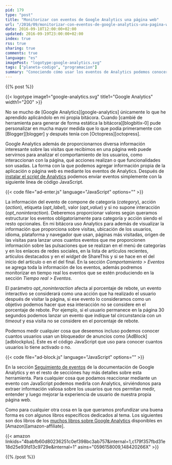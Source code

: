 ```yaml
---
pid: 179
type: "post"
title: "Monitorizar con eventos de Google Analytics una página web"
url: "/2016/09/monitorizar-con-eventos-de-google-analytics-una-pagina-web/"
date: 2016-09-18T12:00:00+02:00
updated: 2016-09-19T23:00:00+02:00
index: true
rss: true
sharing: true
comments: true
language: "es"
imagePost: "logotype:google-analytics.svg"
tags: ["planeta-codigo", "programacion"]
summary: "Conociendo cómo usar los eventos de Analytics podemos conocer información interesante acerca de qué forma los usuarios interactúan con nuestra propia página web. Cualquier cosa que podamos realizar con JavaScript o ante cualquier evento que podamos reaccionar podemos medirla con Analytics."
---
```


{{% post %}}

{{< logotype image1="google-analytics.svg" title1="Google Analytics" width1="200" >}}

No se mucho de [Google Analytics][google-analytics] únicamente lo que he aprendido aplicándolo en mi propia bitácora. Cuando [cambié de herramienta para generar de forma estática la bitácora][blogbitix-0] pude personalizar en mucha mayor medida que lo que podía primeramente con [Blogger][blogger] y después tenía con [Octopress][octopress].

Google Analytics además de proporcionarnos diversa información interesante sobre las visitas que recibimos en una página web puede servirnos para analizar el comportamiento de los usuarios, como interaccionan con la página, qué acciones realizan o que funcionalidades son usadas. La forma con la que podemos agregar información propia de la aplicación o página web es mediante los eventos de Analytics. Después de [instalar el _script_ de Analytics](https://developers.google.com/analytics/devguides/collection/analyticsjs/) podemos enviar eventos simplemente con la siguiente linea de código JavaScript.

{{< code file="ad-enter.js" language="JavaScript" options="" >}}

La información del evento de compone de categoría (_category_), acción (_action_), etiqueta (_opt\_label_), valor  (_opt\_value_) y si no supone interacción (_opt\_noninteraction_). Deberemos proporcionar valores según queramos estructurar los eventos obligatoriamente para categoría y acción siendo el resto opcionales. En mi bitácora uso Analytics para además de visualizar la información que proporciona sobre visitas, ubicación de los usuarios, idioma, plataforma y navegador que usan, páginas más visitadas, origen de las visitas para lanzar unos cuantos eventos que me proporcionen información sobre las pulsaciones que se realizan en el menú de categorías y en los enlaces de redes sociales, en la lista de artículos recientes, artículos destacados y en el _widget_ de ShareThis y si se hace en el del inicio del artículo o en el del final. En la sección _Comportamiento > Eventos_ se agrega toda la información de los eventos, además podremos monitorizar en tiempo real los eventos que se estén produciendo en la sección _Tiempo real > Eventos_.

El parámetro _opt_noninteraction_ afecta al porcentaje de rebote, un evento interactivo se considerará como una acción que ha realizado el usuario después de visitar la página, si ese evento lo consideramos como un objetivo podemos hacer que esa interacción no se considere en el porcentaje de rebote. Por ejemplo, si el usuario permanece en la página 30 segundos podemos lanzar un evento que indique tal circunstancia con un _timeout_ y esa visita no se considere en el porcentaje de rebote.

Podemos medir cualquier cosa que deseemos incluso podemos conocer cuantos usuarios usan un bloqueador de anuncios como [AdBlock][adblockplus]. Este es el código JavaScript que uso para conocer cuantos usuarios lo tiene activado o no.

{{< code file="ad-block.js" language="JavaScript" options="" >}}

En la sección [Seguimiento de eventos](https://developers.google.com/analytics/devguides/collection/analyticsjs/events) de la documentación de Google Analytics y en el resto de secciónes hay más detalles sobre esta herramienta. Para cualquier cosa que podamos reaccionar mediante un evento con JavaScript podemos medirla con Analytics, sirviéndonos para extraer información valiosa sobre los usuarios que nos permitan medir, entender y luego mejorar la experiencia de usuario de nuestra propia página web.

Como para cualquier otra cosa en la que queramos profundizar una buena forma es con algunos libros específicos dedicados al tema. Los siguientes son dos libros de los [muchos libros sobre Google Analytics](https://amzn.to/2cH8SXR) disponibles en [Amazon][amazon-affiliate].

{{< amazon
    linkids="4babfb60d80236251c0ef398bc3ab757&internal=1,c179f357fbd31e18d25e93fd13c9729e&internal=1"
    asins="0596158009,148420266X" >}}

{{% /post %}}

